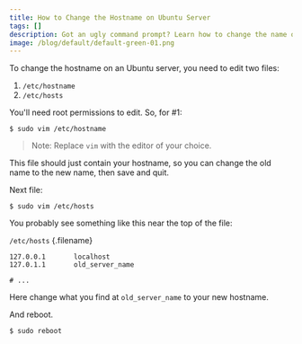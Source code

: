 ```yaml
---
title: How to Change the Hostname on Ubuntu Server
tags: []
description: Got an ugly command prompt? Learn how to change the name of your computer.
image: /blog/default/default-green-01.png
---
```


To change the hostname on an Ubuntu server, you need to edit two files:

1. `/etc/hostname`
2. `/etc/hosts`

You'll need root permissions to edit. So, for #1:

    $ sudo vim /etc/hostname

> Note: Replace `vim` with the editor of your choice.

This file should just contain your hostname, so you can change the old name to the new name, then save and quit.

Next file:

    $ sudo vim /etc/hosts

You probably see something like this near the top of the file:

`/etc/hosts` {.filename}

```apacheconf
127.0.0.1       localhost
127.0.1.1       old_server_name

# ...
```

Here change what you find at `old_server_name` to your new hostname.

And reboot.

    $ sudo reboot
